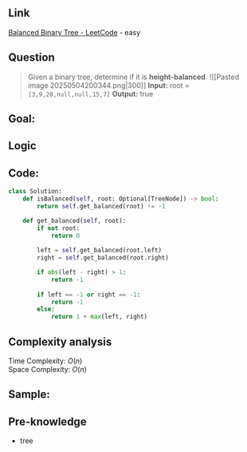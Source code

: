 ## Link
[Balanced Binary Tree - LeetCode](https://leetcode.com/problems/balanced-binary-tree/description/) - easy
## Question
>Given a binary tree, determine if it is **height-balanced**.
>![[Pasted image 20250504200344.png|300]]
>**Input:** root = `[3,9,20,null,null,15,7]`
>**Output:** true

## Goal:

## Logic

## Code:
```python
class Solution:
    def isBalanced(self, root: Optional[TreeNode]) -> bool:
        return self.get_balanced(root) != -1

    def get_balanced(self, root):
        if not root:
            return 0
        
        left = self.get_balanced(root.left)
        right = self.get_balanced(root.right)

        if abs(left - right) > 1:
            return -1
        
        if left == -1 or right == -1:
            return -1
        else:
            return 1 + max(left, right)
```

## Complexity analysis
Time Complexity: $O(n)$ <br>
Space Complexity: $O(n)$
## Sample: 

## Pre-knowledge
- tree
